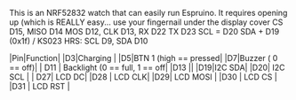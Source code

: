 This is an NRF52832 watch that can easily run Espruino. It requires opening up (which is REALLY easy... use your fingernail under the display cover
CS D15, MISO D14 MOS D12, CLK D13,  RX D22 TX D23
SCL = D20
SDA + D19 (0x1f) / KS023
HRS: SCL D9, SDA D10

|Pin|Function|
|D3|Charging |
|D5|BTN 1 (high == pressed|
|D7|Buzzer ( 0 == off)|
| D11 | Backlight (0 == full, 1 == off|
|D13 ||
|D19|I2C SDA|
|D20| I2C SCL |
| D27| LCD DC|
|D28 | LCD CLK|
|D29| LCD MOSI |
|D30 | LCD CS |
|D31 | LCD RST |
